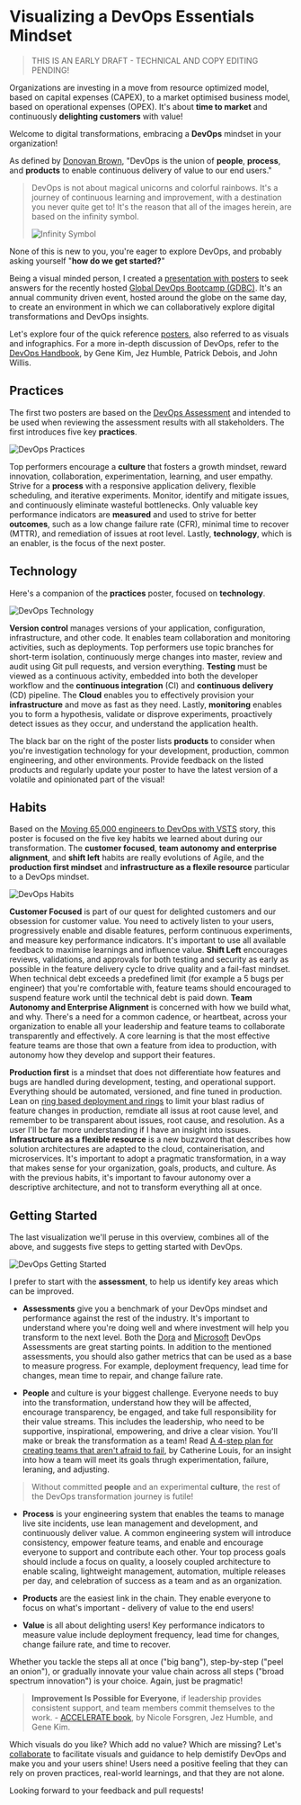 # Visualizing a DevOps Essentials Mindset

>
> THIS IS AN EARLY DRAFT - TECHNICAL AND COPY EDITING PENDING!
>

Organizations are investing in a move from resource optimized model, based on capital expenses (CAPEX), to a market optimised business model, based on operational expenses (OPEX). It's about **time to market** and continuously **delighting customers** with value! 

Welcome to digital transformations, embracing a **DevOps** mindset in your organization! 

As defined by [Donovan Brown](http://donovanbrown.com/post/what-is-devops), "DevOps is the union of **people**, **process**, and **products** to enable continuous delivery of value to our end users." 

> DevOps is not about magical unicorns and colorful rainbows. It's a journey of continuous learning and improvement, with a destination you never quite get to! It's the reason that all of the images herein, are based on the infinity symbol.
>
> ![Infinity Symbol](_img/devops-mindset-essentials/devops-mindset-essentials-infinity.png)

None of this is new to you, you're eager to explore DevOps, and probably asking yourself "**how do we get started?**" 

Being a visual minded person, I created a [presentation with posters](https://github.com/wpschaub/DevOps-mindset-essentials/blob/master/src/presentations/devops-mindset-essentials-gdbc.pdf) to seek answers for the recently hosted [Global DevOps Bootcamp (GDBC)](https://globaldevopsbootcamp.com). It's an annual community driven event, hosted around the globe on the same day, to create an environment in which we can collaboratively explore digital transformations and DevOps insights.

Let's explore four of the quick reference [posters](https://github.com/wpschaub/DevOps-mindset-essentials/tree/master/src/posters), also referred to as visuals and infographics. For a more in-depth discussion of DevOps, refer to the [DevOps Handbook](http://a.co/92KSNxJ), by Gene Kim, Jez Humble, Patrick Debois, and John Willis. 

## Practices

The first two posters are based on the [DevOps Assessment](https://aka.ms/devopsassessment) and intended to be used when reviewing the assessment results with all stakeholders. The first introduces five key **practices**.

![DevOps Practices](_img/devops-mindset-essentials/devops-mindset-essentials-practices.png)

Top performers encourage a **culture** that fosters a growth mindset, reward innovation, collaboration, experimentation, learning, and user empathy. Strive for a **process** with a responsive application delivery, flexible scheduling, and iterative experiments. Monitor, identify and mitigate issues, and continuously eliminate wasteful bottlenecks. Only valuable key performance indicators are **measured** and used to strive for better **outcomes**, such as a low change failure rate (CFR), minimal time to recover (MTTR), and remediation of issues at root level. Lastly, **technology**, which is an enabler, is the focus of the next poster. 

## Technology

Here's a companion of the **practices** poster, focused on **technology**.

![DevOps Technology](_img/devops-mindset-essentials/devops-mindset-essentials-technology.png)

**Version control** manages versions of your application, configuration, infrastructure, and other code. It enables team collaboration and monitoring activities, such as deployments. Top performers use topic branches for short-term isolation, continuously merge changes into master, review and audit using Git pull requests, and version everything. **Testing** must be viewed as a continuous activity, embedded into both the developer workflow and the **continuous integration** (CI) and **continuous delivery** (CD) pipeline. The **Cloud** enables you to effectively provision your **infrastructure** and move as fast as they need. Lastly, **monitoring** enables you to form a hypothesis, validate or disprove experiments, proactively detect issues as they occur, and understand the application health.

The black bar on the right of the poster lists **products** to consider when you're investigation technology for your development, production, common engineering, and other environments. Provide feedback on the listed products and regularly update your poster to have the latest version of a volatile and opinionated part of the visual! 

## Habits

Based on the [Moving 65,000 engineers to DevOps with VSTS](https://www.slideshare.net/WillyPeterSchaub/devconf-moving-65000-microsofties-to-devops-with-visual-studio-team-services) story, this poster is focused on the five key habits we learned about during our transformation. The **customer focused**, **team autonomy and enterprise alignment**, and **shift left** habits are really evolutions of Agile, and the **production first mindset** and **infrastructure as a flexile resource** particular to a DevOps mindset. 

![DevOps Habits](_img/devops-mindset-essentials/devops-mindset-essentials-habits.png)

**Customer Focused** is part of our quest for delighted customers and our obsession for customer value. You need to actively listen to your users, progressively enable and disable features, perform continuous experiments, and measure key performance indicators. It's important to use all available feedback to maximise learnings and influence value. **Shift Left** encourages reviews, validations, and approvals for both testing and security as early as possible in the feature delivery cycle to drive quality and a fail-fast mindset. When technical debt exceeds a predefined limit (for example a 5 bugs per engineer) that you're comfortable with, feature teams should encouraged to suspend feature work until the technical debt is paid down. **Team Autonomy and Enterprise Alignment** is concerned with how we build what, and why. There's a need for a common cadence, or heartbeat, across your organization to enable all your leadership and feature teams to collaborate transparently and effectively. A core learning is that the most effective feature teams are those that own a feature from idea to production, with autonomy how they develop and support their features.

**Production first** is a mindset that does not differentiate how features and bugs are handled during development, testing, and operational support. Everything should be automated, versioned, and fine tuned in production. Lean on [ring based deployment and rings](https://opensource.com/article/18/2/feature-flags-ring-deployment-model) to limit your blast radius of feature changes in production, remdiate all issus at root cause level, and remember to be transparent about issues, root cause, and resolution. As a user I'll be far more understanding if I have an insight into issues. **Infrastructure as a flexible resource** is a new buzzword that describes how solution architectures are adapted to the cloud, containerisation, and microservices. It's important to adopt a pragmatic transformation, in a way that makes sense for your organization, goals, products, and culture. As with the previous habits, it's important to favour autonomy over a descriptive architecture, and not to transform everything all at once. 

## Getting Started

The last visualization we'll peruse in this overview, combines all of the above, and suggests five steps to getting started with DevOps.

![DevOps Getting Started](_img/devops-mindset-essentials/devops-mindset-essentials-getting-started.png)

I prefer to start with the **assessment**, to help us identify key areas which can be improved.  

- **Assessments** give you a benchmark of your DevOps mindset and performance against the rest of the industry. It's important to understand where you're doing well and where investment will help you transform to the next level. Both the [Dora](https://www.devops-survey.com/) and [Microsoft](https://aka.ms/devopsassessment) DevOps Assessments are great starting points. In addition to the mentioned assessments, you should also gather metrics that can be used as a base to measure progress. For example, deployment frequency, lead time for changes, mean time to repair, and change failure rate.   

- **People** and culture is your biggest challenge. Everyone needs to buy into the transformation, understand how they will be affected, encourage transparency, be engaged, and take full responsibility for their value streams. This includes the leadership, who need to be supportive, inspirational, empowering, and drive a clear vision. You'll make or break the transformation as a team! Read [A 4-step plan for creating teams that aren't afraid to fail](https://opensource.com/open-organization/18/7/culture-of-experimentation-in-4-steps), by Catherine Louis, for an insight into how a team will meet its goals thrugh experimentation, failure, leraning, and adjusting.

>
> Without committed **people** and an experimental **culture**, the rest of the DevOps transformation journey is futile!
>

- **Process** is your engineering system that enables the teams to manage live site incidents, use lean management and development, and continuously deliver value. A common engineering system will introduce consistency, empower feature teams, and enable and encourage everyone to support and contribute each other. Your top process goals should include a focus on quality, a loosely coupled architecture to enable scaling, lightweight management, automation, multiple releases per day, and celebration of success as a team and as an organization.  

- **Products** are the easiest link in the chain. They enable everyone to focus on what's important - delivery of value to the end users!

- **Value** is all about delighting users! Key performance indicators to measure value include deployment frequency, lead time for changes, change failure rate, and time to recover.   

Whether you tackle the steps all at once ("big bang"), step-by-step ("peel an onion"), or gradually innovate your value chain across all steps ("broad spectrum innovation") is your choice. Again, just be pragmatic!

> **Improvement Is Possible for Everyone**, if leadership provides consistent support, and team members commit themselves to the work. - [ACCELERATE book](https://t.co/smb82Y4i0M), by Nicole Forsgren, Jez Humble, and Gene Kim.

Which visuals do you like? Which add no value? Which are missing? Let's [collaborate](https://github.com/wpschaub/devOps-mindset-essentials) to facilitate visuals and guidance to help demistify DevOps and make you and your users shine! Users need a positive feeling that they can rely on proven practices, real-world learnings, and that they are not alone.

Looking forward to your feedback and pull requests!

